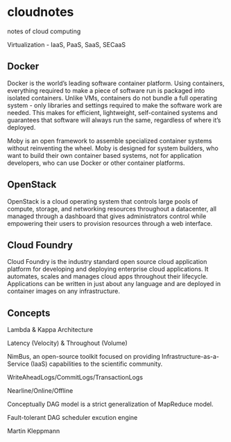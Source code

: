# cloudnotes
notes of cloud computing

Virtualization - IaaS, PaaS, SaaS, SECaaS

## Docker
Docker is the world’s leading software container platform. Using containers, everything required to make a piece of software run is packaged into isolated containers. Unlike VMs, containers do not bundle a full operating system - only libraries and settings required to make the software work are needed. This makes for efficient, lightweight, self-contained systems and guarantees that software will always run the same, regardless of where it’s deployed.

Moby is an open framework to assemble specialized container systems without reinventing the wheel. Moby is designed for system builders, who want to build their own container based systems, not for application developers, who can use Docker or other container platforms. 

## OpenStack
OpenStack is a cloud operating system that controls large pools of compute, storage, and networking resources throughout a datacenter, all managed through a dashboard that gives administrators control while empowering their users to provision resources through a web interface.

## Cloud Foundry
Cloud Foundry is the industry standard open source cloud application platform for developing and deploying enterprise cloud applications. It automates, scales and manages cloud apps throughout their lifecycle. Applications can be written in just about any language and are deployed in container images on any infrastructure.

## Concepts
Lambda & Kappa Architecture

Latency (Velocity) & Throughout (Volume)

NimBus, an open-source toolkit focused on providing Infrastructure-as-a-Service (IaaS) capabilities to the scientific community.

WriteAheadLogs/CommitLogs/TransactionLogs

Nearline/Online/Offline

Conceptually DAG model is a strict generalization of MapReduce model. 

Fault-tolerant DAG scheduler excution engine

Martin Kleppmann
